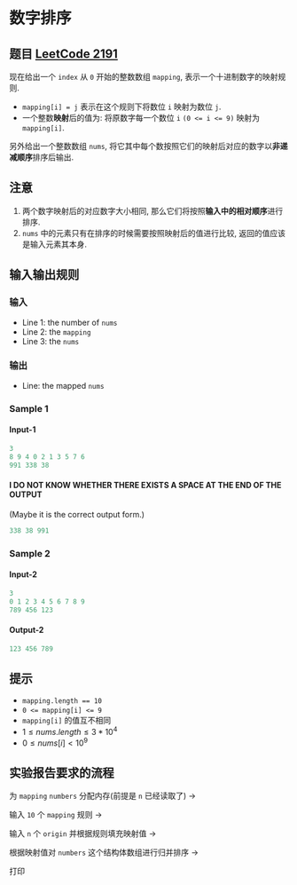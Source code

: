 # 数字排序

## 题目 [LeetCode 2191](https://leetcode.cn/problems/sort-the-jumbled-numbers/description/)

现在给出一个 `index` 从 `0` 开始的整数数组 `mapping`, 表示一个十进制数字的映射规则.

- `mapping[i] = j` 表示在这个规则下将数位 `i` 映射为数位 `j`.
- 一个整数**映射**后的值为: 将原数字每一个数位 `i` `(0 <= i <= 9)` 映射为 `mapping[i]`.

另外给出一个整数数组 `nums`, 将它其中每个数按照它们的映射后对应的数字以**非递减顺序**排序后输出.

## 注意

1. 两个数字映射后的对应数字大小相同, 那么它们将按照**输入中的相对顺序**进行排序.
2. `nums` 中的元素只有在排序的时候需要按照映射后的值进行比较, 返回的值应该是输入元素其本身.

## 输入输出规则

### 输入

- Line 1: the number of `nums`
- Line 2: the `mapping`
- Line 3: the `nums`

### 输出

- Line: the mapped `nums`

### Sample 1

#### Input-1

```c
3
8 9 4 0 2 1 3 5 7 6
991 338 38
```

#### I DO NOT KNOW WHETHER THERE EXISTS A SPACE AT THE END OF THE OUTPUT

(Maybe it is the correct output form.)

```c
338 38 991
```

### Sample 2

#### Input-2

```c
3
0 1 2 3 4 5 6 7 8 9
789 456 123
```

#### Output-2

```c
123 456 789
```

## 提示

- `mapping.length == 10`
- `0 <= mapping[i] <= 9`
- `mapping[i]` 的值互不相同
- $1 \leq nums.length \leq 3 * 10^4$
- $0 \leq nums[i] < 10^9$

## 实验报告要求的流程

为 `mapping` `numbers` 分配内存(前提是 `n` 已经读取了) ->

输入 `10` 个 `mapping` 规则 ->

输入 `n` 个 `origin` 并根据规则填充映射值 ->

根据映射值对 `numbers` 这个结构体数组进行归并排序 ->

打印